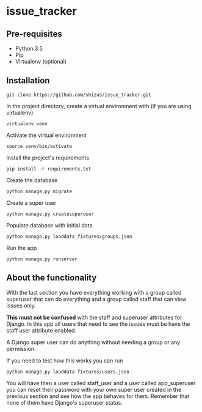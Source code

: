 # issue_tracker

## Pre-requisites

- Python 3.5
- Pip
- Virtualenv (optional)

## Installation

`git clone https://github.com/shizus/issue_tracker.git`


In the project directory, create a virtual environment with (if you are using virtualenv)

`virtualenv venv`

Activate the virtual environment

`source venv/bin/activate`

Install the project's requirements

`pip install -r requirements.txt`

Create the database

`python manage.py migrate`

Create a super user

`python manage.py createsuperuser`

Populate database with initial data

`python manage.py loaddata fixtures/groups.json`

Run the app

`python manage.py runserver`

## About the functionality

With the last section you have everything working with a group
called superuser that can do everything and a group called
staff that can view issues only.

**This must not be confused** with the staff and superuser attributes
for Django. In this app all users that need to see the
issues must be have the staff user attribute enabled.

A Django super user can do anything without needing a group
or any permission.

If you need to test how this works you can run

`python manage.py loaddata fixtures/users.json`

You will have then a user called staff_user and a user
called app_superuser you can reset their password with your
own super user created in the previous section and see how
the app behaves for them. Remember that none of them have
Django's superuser status.

